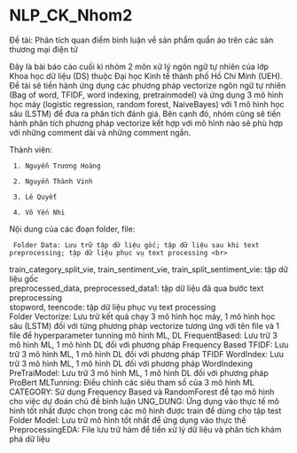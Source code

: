 # NLP_CK_Nhom2
Đề tài: Phân tích quan điểm bình luận về sản phẩm quần áo trên các sàn thương mại điện tử

Đây là bài báo cáo cuối kì nhóm 2 môn xử lý ngôn ngữ tự nhiên của lớp Khoa học dữ liệu (DS) thuộc Đại học Kinh tế thành phố Hồ Chí Minh (UEH). Đề tài sẽ tiến hành ứng dụng các phương pháp vectorize ngôn ngữ tự nhiên (Bag of word, TFIDF, word indexing, pretrainmodel) và ứng dụng 3 mô hình học máy (logistic regression, random forest, NaiveBayes) với 1 mô hình học sâu (LSTM) để đưa ra phân tích đánh giá. Bên cạnh đó, nhóm cũng sẽ tiến hành phân tích phương pháp vectorize kết hợp với mô hình nào sẽ phù hợp với những comment dài và những comment ngắn. 

Thành viên:

     1. Nguyễn Trương Hoàng

     2. Nguyễn Thành Vinh
     
     3. Lê Quyết
     
     4. Võ Yến Nhi

Nội dung của các đoạn folder, file:

     Folder Data: Lưu trữ tập dữ liệu gốc; tập dữ liệu sau khi text preprocessing; tập dữ liệu phục vụ text processing <br>
train_category_split_vie, train_sentiment_vie, train_split_sentiment_vie: tập dữ liệu gốc <br>
preprocessed_data, preprocessed_data1: tập dữ liệu đã qua bước text preprocessing <br>
stopword, teencode: tập dữ liệu phục vụ text processing <br>
     Folder Vectorize: Lưu trữ kết quả chạy 3 mô hình học máy, 1 mô hình học sâu (LSTM) đối với từng phương pháp vectorize tương ứng với tên file và 1 file để hyperparameter tunning mô hình ML, DL
FrequentBased: Lưu trữ 3 mô hình ML, 1 mô hình DL đối với phương pháp Frequency Based
TFIDF: Lưu trữ 3 mô hình ML, 1 mô hình DL đối với phương pháp TFIDF
WordIndex: Lưu trữ 3 mô hình ML, 1 mô hình DL đối với phương pháp WordIndexing
PreTraiModel: Lưu trữ 3 mô hình ML, 1 mô hình DL đối với phương pháp ProBert
MLTunning: Điều chỉnh các siêu tham số của 3 mô hình ML
CATEGORY: Sử dụng Frequency Based và RandomForest đề tạo mô hình cho việc dự đoán chủ đề bình luận
UNG_DUNG: Ứng dụng vào thực tế mô hình tốt nhất được chọn trong các mô hình được train để dùng cho tập test
     Folder Model: Lưu trữ mô hình tốt nhất để ứng dụng vào thực thế
     PreprocessingEDA: File lưu trữ hàm để tiền xử lý dữ liệu và phân tích khám phá dữ liệu

